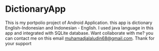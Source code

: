 # DictionaryApp

This is my portpolio project of Android Application. this app is dictionary English-Indonesian and Indonesian - English. I used java language in this app and integrated with SQLite database.
Want collaborate with me?
you can contact me on this email muhamadjalaludin68@gmail.com.
Thank for your support
